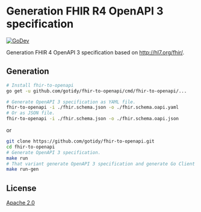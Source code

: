 # Generation FHIR R4 OpenAPI 3 specification

[![GoDev](https://img.shields.io/static/v1?label=godev&message=reference&color=00add8)][godev]

[godev]: https://pkg.go.dev/github.com/gotidy/copy

Generation FHIR 4 OpenAPI 3 specification based on http://hl7.org/fhir/.

## Generation

```sh
# Install fhir-to-openapi
go get -u github.com/gotidy/fhir-to-openapi/cmd/fhir-to-openapi/...

# Generate OpenAPI 3 specification as YAML file.
fhir-to-openapi -i ./fhir.schema.json -o ./fhir.schema.oapi.yaml
# Or as JSON file.
fhir-to-openapi -i ./fhir.schema.json -o ./fhir.schema.oapi.json
```

or

```sh
git clone https://github.com/gotidy/fhir-to-openapi.git
cd fhir-to-openapi
# Generate OpenAPI 3 specification.
make run
# That variant generate OpenAPI 3 specification and generate Go Client and Server Code (uses https://github.com/deepmap/oapi-codegen).
make run-gen
```

## License

[Apache 2.0](https://github.com/gotidy/fhir-to-openapi/blob/master/LICENSE)
